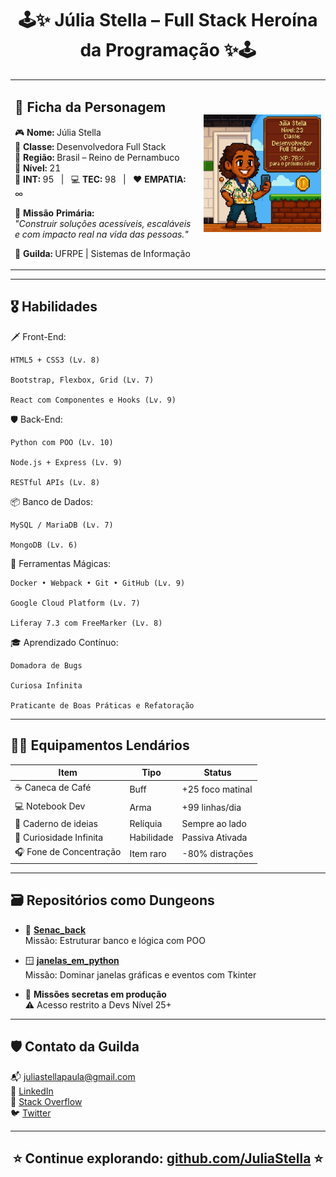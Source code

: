 <h1 align="center">
  🕹️✨ Júlia Stella – Full Stack Heroína da Programação ✨🕹️
</h1>

<table>
  <tr>
    <td width="60%">

<h2>🧾 Ficha da Personagem</h2>

🎮 <b>Nome:</b> Júlia Stella  
🏅 <b>Classe:</b> Desenvolvedora Full Stack  
📍 <b>Região:</b> Brasil – Reino de Pernambuco  
🎂 <b>Nível:</b> 21  
🧠 <b>INT:</b> 95 &nbsp;&nbsp;|&nbsp;&nbsp; 💻 <b>TEC:</b> 98 &nbsp;&nbsp;|&nbsp;&nbsp; ❤️ <b>EMPATIA:</b> ∞  

🎯 <b>Missão Primária:</b>  
<em>"Construir soluções acessíveis, escaláveis e com impacto real na vida das pessoas."</em>  

🧭 <b>Guilda:</b> UFRPE | Sistemas de Informação  

</td>
    <td align="center" width="40%">
      <img src="https://github.com/juliastella/JuliaStella/blob/main/game.png" alt="Júlia Stella RPG Pixel" width="260"/>
    </td>
  </tr>
</table>



---

## 🎖️ Habilidades

🗡️ Front-End:

    HTML5 + CSS3 (Lv. 8)

    Bootstrap, Flexbox, Grid (Lv. 7)

    React com Componentes e Hooks (Lv. 9)

🛡️ Back-End:

    Python com POO (Lv. 10)

    Node.js + Express (Lv. 9)

    RESTful APIs (Lv. 8)

📦 Banco de Dados:

    MySQL / MariaDB (Lv. 7)

    MongoDB (Lv. 6)

🎲 Ferramentas Mágicas:

    Docker • Webpack • Git • GitHub (Lv. 9)

    Google Cloud Platform (Lv. 7)

    Liferay 7.3 com FreeMarker (Lv. 8)

🎓 Aprendizado Contínuo:

    Domadora de Bugs

    Curiosa Infinita

    Praticante de Boas Práticas e Refatoração


---

## 🧙‍♀️ Equipamentos Lendários

| Item                          | Tipo       | Status          |
|-------------------------------|------------|-----------------|
| ☕ Caneca de Café              | Buff       | +25 foco matinal|
| 💻 Notebook Dev               | Arma       | +99 linhas/dia  |
| 📔 Caderno de ideias          | Relíquia   | Sempre ao lado  |
| 🧠 Curiosidade Infinita       | Habilidade | Passiva Ativada |
| 🎧 Fone de Concentração       | Item raro  | -80% distrações |

---

## 🗃️ Repositórios como Dungeons

- 🏦 **[Senac_back](https://github.com/JuliaStella/Senac_back)**  
  Missão: Estruturar banco e lógica com POO

- 🪟 **[janelas_em_python](https://github.com/JuliaStella/janelas_em_python)**  
  Missão: Dominar janelas gráficas e eventos com Tkinter

- 🚧 **Missões secretas em produção**  
  ⚠️ Acesso restrito a Devs Nível 25+

---

## 🛡️ Contato da Guilda

📬 juliastellapaula@gmail.com  
🏰 [LinkedIn](https://linkedin.com/in/teu_linkedin)  
📘 [Stack Overflow](https://stackoverflow.com/users/teu_id)  
🐦 [Twitter](https://twitter.com/)

---

<h2 align="center">⭐ Continue explorando: <a href="https://github.com/JuliaStella">github.com/JuliaStella</a> ⭐</h2>
